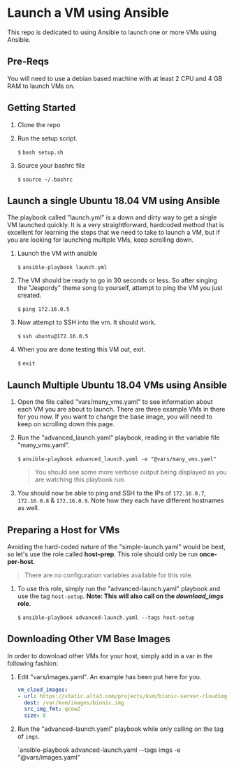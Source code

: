 # Launch a VM using Ansible

This repo is dedicated to using Ansible to launch one or more VMs using Ansible.

## Pre-Reqs

You will need to use a debian based machine with at least 2 CPU and 4 GB RAM to launch VMs on.

## Getting Started

1. Clone the repo

2. Run the setup script.

    `$` `bash setup.sh`

3. Source your bashrc file

    `$` `source ~/.bashrc`

## Launch a single Ubuntu 18.04 VM using Ansible

The playbook called "launch.yml" is a down and dirty way to get a single VM launched quickly. It is a very straightforward, hardcoded method that is excellent for learning the steps that we need to take to launch a VM, but if you are looking for launching multiple VMs, keep scrolling down.

1. Launch the VM with ansible

    `$` `ansible-playbook launch.yml`

0. The VM should be ready to go in 30 seconds or less. So after singing the "Jeapordy" theme song to yourself, attempt to ping the VM you just created.

    `$` `ping 172.16.0.5`
    
0. Now attempt to SSH into the vm. It should work.

    `$` `ssh ubuntu@172.16.0.5`
    
0. When you are done testing this VM out, exit.

    `$` `exit`
 
## Launch Multiple Ubuntu 18.04 VMs using Ansible
1. Open the file called "vars/many_vms.yaml" to see information about each VM you are about to launch. There are three example VMs in there for you now. If you want to change the base image, you will need to keep on scrolling down this page.

0. Run the "advanced_launch.yaml" playbook, reading in the variable file "many_vms.yaml".

    `$` `ansible-playbook advanced_launch.yaml -e "@vars/many_vms.yaml"`
    
    > You should see some more verbose output being displayed as you are watching this playbook run.

0. You should now be able to ping and SSH to the IPs of `172.16.0.7`, `172.16.0.8` & `172.16.0.9`. Note how they each have different hostnames as well.


## Preparing a Host for VMs

Avoiding the hard-coded nature of the "simple-launch.yaml" would be best, so let's use the role called **host-prep**. This role should only be run **once-per-host**. 

> There are no configuration variables available for this role.

1. To use this role, simply run the "advanced-launch.yaml" playbook and use the tag `host-setup`. **Note: This will also call on the _download_imgs_ role**.

    `$` `ansible-playbook advanced-launch.yaml --tags host-setup`
    
## Downloading Other VM Base Images

In order to download other VMs for your host, simply add in a var in the following fashion:

1. Edit "vars/images.yaml". An example has been put here for you.

    ```yaml
    vm_cloud_images:
    - url: https://static.alta3.com/projects/kvm/bionic-server-cloudimg-amd64.img
      dest: /var/kvm/images/bionic.img
      src_img_fmt: qcow2
      size: 8
    ```

0. Run the "advanced-launch.yaml" playbook while only calling on the tag of `imgs`.

    `ansible-playbook advanced-launch.yaml --tags imgs -e "@vars/images.yaml"
